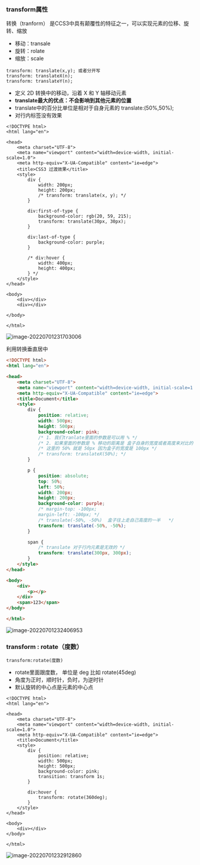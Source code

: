 ### transform属性

转换（tranform） 是CCS3中具有颠覆性的特征之一，可以实现元素的位移、旋转、缩放

- 移动：transale
- 旋转：rolate
- 缩放：scale

~~~
transform: translate(x,y); 或者分开写
transform: translateX(n);
transform: translateY(n);
~~~

- 定义 2D 转换中的移动，沿着 X 和 Y 轴移动元素
- **translate最大的优点：不会影响到其他元素的位置**
- translate中的百分比单位是相对于自身元素的 translate:(50%,50%);
- 对行内标签没有效果

~~~
<!DOCTYPE html>
<html lang="en">

<head>
    <meta charset="UTF-8">
    <meta name="viewport" content="width=device-width, initial-scale=1.0">
    <meta http-equiv="X-UA-Compatible" content="ie=edge">
    <title>CSS3 过渡效果</title>
    <style>
        div {
            width: 200px;
            height: 200px;
            /* transform: translate(x, y); */
        }

        div:first-of-type {
            background-color: rgb(20, 59, 215);
            transform: translate(30px, 30px);
        }

        div:last-of-type {
            background-color: purple;
        }

        /* div:hover {
            width: 400px;
            height: 400px;
        } */
    </style>
</head>

<body>
    <div></div>
    <div></div>

</body>

</html>
~~~



![image-20220701231703006](C:\Users\反转旋木\AppData\Roaming\Typora\typora-user-images\image-20220701231703006.png)



利用转换垂直居中

~~~html
<!DOCTYPE html>
<html lang="en">

<head>
    <meta charset="UTF-8">
    <meta name="viewport" content="width=device-width, initial-scale=1.0">
    <meta http-equiv="X-UA-Compatible" content="ie=edge">
    <title>Document</title>
    <style>
        div {
            position: relative;
            width: 500px;
            height: 500px;
            background-color: pink;
            /* 1. 我们tranlate里面的参数是可以用 % */
            /* 2. 如果里面的参数是 % 移动的距离是 盒子自身的宽度或者高度来对比的 */
            /* 这里的 50% 就是 50px 因为盒子的宽度是 100px */
            /* transform: translateX(50%); */
        }

        p {
            position: absolute;
            top: 50%;
            left: 50%;
            width: 200px;
            height: 200px;
            background-color: purple;
            /* margin-top: -100px;
            margin-left: -100px; */
            /* translate(-50%, -50%)  盒子往上走自己高度的一半   */
            transform: translate(-50%, -50%);
        }

        span {
            /* translate 对于行内元素是无效的 */
            transform: translate(300px, 300px);
        }
    </style>
</head>

<body>
    <div>
        <p></p>
    </div>
    <span>123</span>
</body>

</html>
~~~

![image-20220701232406953](C:\Users\反转旋木\AppData\Roaming\Typora\typora-user-images\image-20220701232406953.png)

### transform : rotate（度数）

~~~
transform:rotate(度数)
~~~

- rotate里面跟度数， 单位是 deg 比如 rotate(45deg)
- 角度为正时，顺时针，负时，为逆时针
- 默认旋转的中心点是元素的中心点

~~~
<!DOCTYPE html>
<html lang="en">

<head>
    <meta charset="UTF-8">
    <meta name="viewport" content="width=device-width, initial-scale=1.0">
    <meta http-equiv="X-UA-Compatible" content="ie=edge">
    <title>Document</title>
    <style>
        div {
            position: relative;
            width: 500px;
            height: 500px;
            background-color: pink;
            transition: transform 1s;
        }

        div:hover {
            transform: rotate(360deg);
        }
    </style>
</head>

<body>
    <div></div>
</body>

</html>
~~~

![image-20220701232912860](C:\Users\反转旋木\AppData\Roaming\Typora\typora-user-images\image-20220701232912860.png)